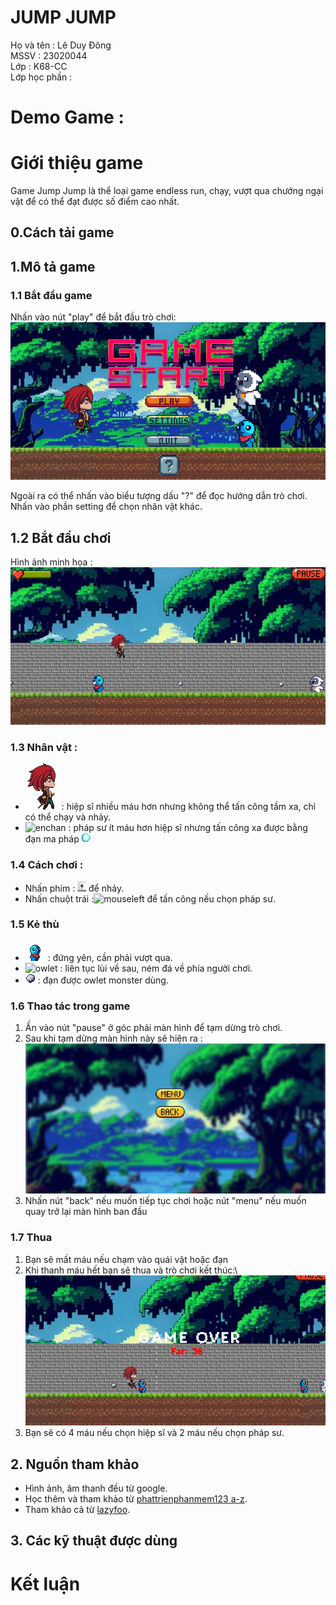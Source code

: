 # JUMP JUMP
Họ và tên : Lê Duy Đông\
MSSV : 23020044\
Lớp : K68-CC\
Lớp học phần :
# Demo Game :

# Giới thiệu game 
Game Jump Jump là thể loại game endless run, chạy, vượt qua chướng ngại vật để có thể đạt được số điểm cao nhất.
## 0.Cách tải game
## 1.Mô tả game
### 1.1 Bắt đầu game 
Nhấn vào nút "play" để bắt đầu trò chơi:
![menu image](/value/menu.png)

Ngoài ra có thể nhấn vào biểu tượng dấu "?" để đọc hướng dẫn trò chơi.\
Nhấn vào phần setting để chọn nhân vật khác.
## 1.2 Bắt đầu chơi
Hình ảnh minh họa :
![review game](/value/review.png)

### 1.3 Nhân vật :
* ![musketer](/value/char.png) : hiệp sĩ nhiều máu hơn nhưng không thể tấn công tầm xa, chỉ có thể chạy và nhảy.
* ![enchan](/value/char2.png) : pháp sư ít máu hơn hiệp sĩ nhưng tấn công xa được bằng đạn ma pháp ![magic](/value/magic.png)

### 1.4 Cách chơi :
* Nhấn phím : ![up](/value/up.png) để nhảy.
* Nhấn chuột trái :![mouseleft](/value/mouselefft.png) để tấn công nếu chọn pháp sư.

### 1.5 Kẻ thù

* ![dude](/value/dude.png) : đứng yên, cần phải vượt qua. 
* ![owlet](/value/owlet/png) : liên tục lùi về sau, ném đá về phía người chơi.
* ![rock](/value/bullet.png) : đạn được owlet monster dùng.

### 1.6 Thao tác trong game

1. Ấn vào nút "pause" ở góc phải màn hình để tạm dừng trò chơi.
2. Sau khi tạm dừng màn hình này sẽ hiện ra :\
![pause](/value/afterpause.png)
3. Nhấn nút "back" nếu muốn tiếp tục chơi hoặc nút "menu" nếu muốn quay trở lại màn hình ban đầu

### 1.7 Thua
1. Bạn sẽ mất máu nếu chạm vào quái vật hoặc đạn
2. Khi thanh máu hết bạn sẽ thua và trò chơi kết thúc:\  ![lose](/value/died.png)
3. Bạn sẽ có 4 máu nếu chọn hiệp sĩ và 2 máu nếu chọn pháp sư.


## 2. Nguồn tham khảo
* Hình ảnh, âm thanh đều từ google.
* Học thêm và tham khảo từ [phattrienphanmem123 a-z]( https://www.youtube.com/watch?v=q1WzniyeGTU&list=PLR7NDiX0QsfTIEQUeYCfc2MyCquX0ig9V).
* Tham khảo cả từ [lazyfoo](https://lazyfoo.net/tutorials/SDL).

## 3. Các kỹ thuật được dùng

# Kết luận  


